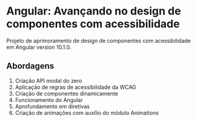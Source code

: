# Angular: Avançando no design de componentes com acessibilidade

Projeto de aprimoramento de design de componentes com acessibilidade em Angular version 10.1.0.

## Abordagens

1. Criação API modal do zero
1. Aplicação de regras de acessibilidade da WCAG
1. Criação de componentes dinamicamente
1. Funcionamento do Angular
1. Aprofundamento em diretivas
1. Criação de animações com auxílio do módulo Animations
